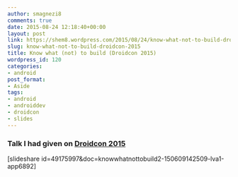 ```yaml
---
author: smagnezi8
comments: true
date: 2015-08-24 12:18:40+00:00
layout: post
link: https://shem8.wordpress.com/2015/08/24/know-what-not-to-build-droidcon-2015/
slug: know-what-not-to-build-droidcon-2015
title: Know what (not) to build (Droidcon 2015)
wordpress_id: 120
categories:
- android
post_format:
- Aside
tags:
- android
- androiddev
- droidcon
- slides
---
```


### Talk I had given on [Droidcon 2015](https://events.bizzabo.com/droidcontlv2015/agenda/session/106642)
<!--more-->


[slideshare id=49175997&doc=knowwhatnottobuild2-150609142509-lva1-app6892]
